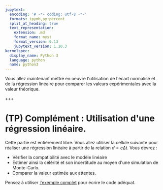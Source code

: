 ```yaml
---
jupytext:
  encoding: '# -*- coding: utf-8 -*-'
  formats: ipynb,py:percent
  split_at_heading: true
  text_representation:
    extension: .md
    format_name: myst
    format_version: 0.13
    jupytext_version: 1.10.3
kernelspec:
  display_name: Python 3
  language: python
  name: python3
---
```


Vous allez maintenant mettre en oeuvre l'utilisation de l'écart normalisé et de la régression linéaire pour comparer les valeurs expérimentales avec la valeur théorique.

+++

# (TP) Complément : Utilisation d'une régression linéaire.
Cette partie est entièrement libre. Vous allez utiliser la cellule suivante pour réaliser une régression linéaire à partir de la relation $d = c \Delta t$. Vous devrez :
* Vérifier la compatibilité avec le modèle linéaire
* Estimer ainsi la célérité et son incertitude au moyen d'une simulation de Monte-Carlo.
* Comparer la valeur estimée aux attentes.

Pensez à utiliser [l'exemple complet](https://pcsi3physiquestan.github.io/tp_incertitude/notebook/exemple.html) pour écrire le code adéquat.

```{code-cell}

```